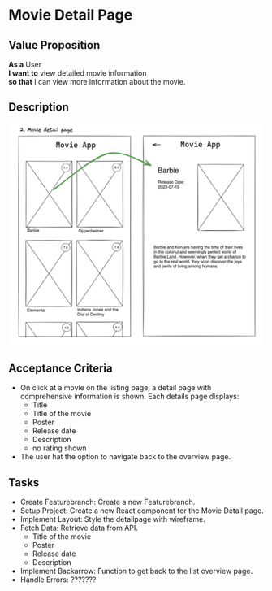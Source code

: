 # Movie Detail Page

## Value Proposition

**As a** User <br>
**I want to** view detailed movie information <br>
**so that** I can view more information about the movie. <br>

## Description

![wireframe](./assets/scribble-movie-details-page.png)

## Acceptance Criteria

- On click at a movie on the listing page, a detail page with comprehensive information is shown.
  Each details page displays:
  - Title
  - Title of the movie
  - Poster
  - Release date
  - Description
  - no rating shown
- The user hat the option to navigate back to the overview page.

## Tasks

- Create Featurebranch:
  Create a new Featurebranch.
- Setup Project:
  Create a new React component for the Movie Detail page.
- Implement Layout:
  Style the detailpage with wireframe.
- Fetch Data:
  Retrieve data from API.
  - Title of the movie
  - Poster
  - Release date
  - Description
- Implement Backarrow:
  Function to get back to the list overview page.
- Handle Errors: ???????

